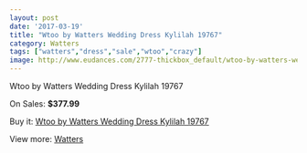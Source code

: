 ```yaml
---
layout: post
date: '2017-03-19'
title: "Wtoo by Watters Wedding Dress Kylilah 19767"
category: Watters
tags: ["watters","dress","sale","wtoo","crazy"]
image: http://www.eudances.com/2777-thickbox_default/wtoo-by-watters-wedding-dress-kylilah-19767.jpg
---
```

Wtoo by Watters Wedding Dress Kylilah 19767

On Sales: **$377.99**
<a href="https://www.eudances.com/en/watters/944-wtoo-by-watters-wedding-dress-kylilah-19767.html"><amp-img layout="responsive" width="600" height="600" src="//www.eudances.com/2777-thickbox_default/wtoo-by-watters-wedding-dress-kylilah-19767.jpg" alt="Wtoo by Watters Wedding Dress Kylilah 19767 0" /></a>
<a href="https://www.eudances.com/en/watters/944-wtoo-by-watters-wedding-dress-kylilah-19767.html"><amp-img layout="responsive" width="600" height="600" src="//www.eudances.com/2778-thickbox_default/wtoo-by-watters-wedding-dress-kylilah-19767.jpg" alt="Wtoo by Watters Wedding Dress Kylilah 19767 1" /></a>

Buy it: [Wtoo by Watters Wedding Dress Kylilah 19767](https://www.eudances.com/en/watters/944-wtoo-by-watters-wedding-dress-kylilah-19767.html "Wtoo by Watters Wedding Dress Kylilah 19767")

View more: [Watters](https://www.eudances.com/en/12-watters "Watters")